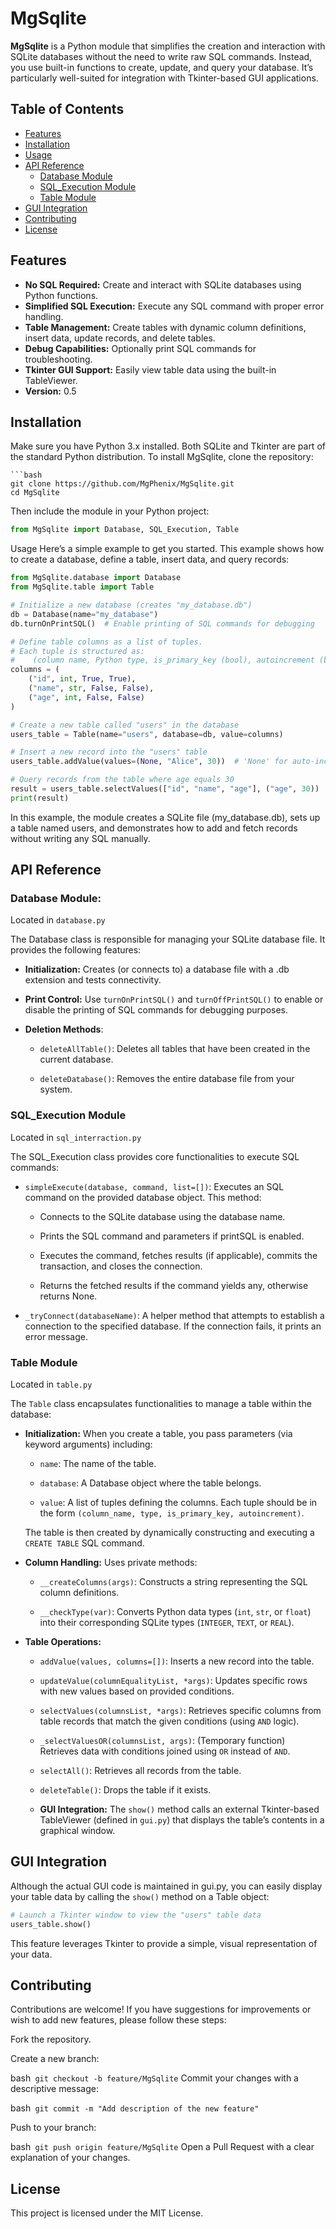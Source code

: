 # MgSqlite

**MgSqlite** is a Python module that simplifies the creation and interaction with SQLite databases without the need to write raw SQL commands. Instead, you use built-in functions to create, update, and query your database. It’s particularly well-suited for integration with Tkinter-based GUI applications.

## Table of Contents

- [Features](#features)
- [Installation](#installation)
- [Usage](#usage)
- [API Reference](#api-reference)
  - [Database Module](#database-module)
  - [SQL_Execution Module](#sql_execution-module)
  - [Table Module](#table-module)
- [GUI Integration](#gui-integration)
- [Contributing](#contributing)
- [License](#license)

## Features

- **No SQL Required:** Create and interact with SQLite databases using Python functions.
- **Simplified SQL Execution:** Execute any SQL command with proper error handling.
- **Table Management:** Create tables with dynamic column definitions, insert data, update records, and delete tables.
- **Debug Capabilities:** Optionally print SQL commands for troubleshooting.
- **Tkinter GUI Support:** Easily view table data using the built-in TableViewer.
- **Version:** 0.5

## Installation

Make sure you have Python 3.x installed. Both SQLite and Tkinter are part of the standard Python distribution. To install MgSqlite, clone the repository:
```
```bash
git clone https://github.com/MgPhenix/MgSqlite.git
cd MgSqlite
```

Then include the module in your Python project:

```python
from MgSqlite import Database, SQL_Execution, Table
```
Usage
Here’s a simple example to get you started. This example shows how to create a database, define a table, insert data, and query records:

```python
from MgSqlite.database import Database
from MgSqlite.table import Table

# Initialize a new database (creates "my_database.db")
db = Database(name="my_database")
db.turnOnPrintSQL()  # Enable printing of SQL commands for debugging

# Define table columns as a list of tuples.
# Each tuple is structured as: 
#    (column name, Python type, is_primary_key (bool), autoincrement (bool))
columns = (
    ("id", int, True, True),
    ("name", str, False, False),
    ("age", int, False, False)
)

# Create a new table called "users" in the database
users_table = Table(name="users", database=db, value=columns)

# Insert a new record into the "users" table
users_table.addValue(values=(None, "Alice", 30))  # 'None' for auto-incremented primary key

# Query records from the table where age equals 30
result = users_table.selectValues(["id", "name", "age"], ("age", 30))
print(result)
```
In this example, the module creates a SQLite file (my_database.db), sets up a table named users, and demonstrates how to add and fetch records without writing any SQL manually.

## API Reference
### Database Module:
Located in ```database.py```

The Database class is responsible for managing your SQLite database file. It provides the following features:

- **Initialization:** Creates (or connects to) a database file with a .db extension and tests connectivity.

- **Print Control:** Use ```turnOnPrintSQL()``` and ```turnOffPrintSQL()``` to enable or disable the printing of SQL commands for debugging purposes.

- **Deletion Methods**:

  - ```deleteAllTable()```: Deletes all tables that have been created in the current database.

  - ```deleteDatabase()```: Removes the entire database file from your system.

### SQL_Execution Module
Located in ```sql_interraction.py```

The SQL_Execution class provides core functionalities to execute SQL commands:

- ```simpleExecute(database, command, list=[])```: Executes an SQL command on the provided database object. This method:

  - Connects to the SQLite database using the database name.

  - Prints the SQL command and parameters if printSQL is enabled.

  - Executes the command, fetches results (if applicable), commits the transaction, and closes the connection.

  - Returns the fetched results if the command yields any, otherwise returns None.

- ```_tryConnect(databaseName)```: A helper method that attempts to establish a connection to the specified database. If the connection fails, it prints an error message.

### Table Module
Located in ```table.py```

The ```Table``` class encapsulates functionalities to manage a table within the database:

- **Initialization:** When you create a table, you pass parameters (via keyword arguments) including:

  - ```name```: The name of the table.

  - ```database```: A Database object where the table belongs.

  - ```value```: A list of tuples defining the columns. Each tuple should be in the form ```(column_name, type, is_primary_key, autoincrement)```.

  The table is then created by dynamically constructing and executing a ```CREATE TABLE``` SQL command.

- **Column Handling:** Uses private methods:

  - ```__createColumns(args)```: Constructs a string representing the SQL column definitions.

  - ```__checkType(var)```: Converts Python data types (```int```, ```str```, or ```float```) into their corresponding SQLite types (```INTEGER```, ```TEXT```, or ```REAL```).

- **Table Operations:**

  - ```addValue(values, columns=[])```: Inserts a new record into the table.

  - ```updateValue(columnEqualityList, *args)```: Updates specific rows with new values based on provided conditions.

  - ```selectValues(columnsList, *args)```: Retrieves specific columns from table records that match the given conditions (using ```AND``` logic).

  - ```_selectValuesOR(columnsList, args)```: (Temporary function) Retrieves data with conditions joined using ```OR``` instead of ```AND```.

  - ```selectAll()```: Retrieves all records from the table.

  - ```deleteTable()```: Drops the table if it exists.

  - **GUI Integration:** The ```show()``` method calls an external Tkinter-based TableViewer (defined in ```gui.py```) that displays the table’s contents in a graphical window.

## GUI Integration
Although the actual GUI code is maintained in gui.py, you can easily display your table data by calling the ```show()``` method on a Table object:

```python
# Launch a Tkinter window to view the "users" table data
users_table.show()
```
This feature leverages Tkinter to provide a simple, visual representation of your data.

## Contributing
Contributions are welcome! If you have suggestions for improvements or wish to add new features, please follow these steps:

Fork the repository.

Create a new branch:

bash```
git checkout -b feature/MgSqlite```
Commit your changes with a descriptive message:

bash```
git commit -m "Add description of the new feature"```

Push to your branch:

bash```
git push origin feature/MgSqlite```
Open a Pull Request with a clear explanation of your changes.

## License
This project is licensed under the MIT License.


    
